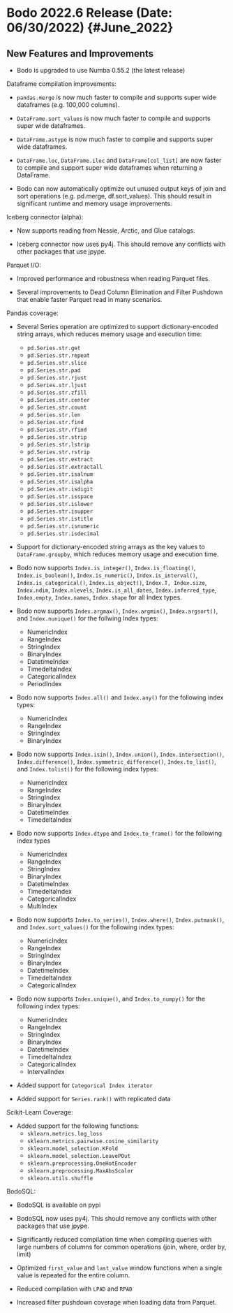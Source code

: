 # Bodo 2022.6 Release (Date: 06/30/2022) {#June_2022}

## New Features and Improvements

- Bodo is upgraded to use Numba 0.55.2 (the latest release)

Dataframe compilation improvements:

- `pandas.merge` is now much faster to compile and supports super wide dataframes (e.g. 100,000 columns).

- `DataFrame.sort_values` is now much faster to compile and supports super wide dataframes.

- `DataFrame.astype` is now much faster to compile and supports super wide dataframes.

- `DataFrame.loc`, `DataFrame.iloc` and `DataFrame[col_list]` are now faster to compile and support super wide dataframes when returning a DataFrame.

- Bodo can now automatically optimize out unused output keys of join and sort operations (e.g. pd.merge, df.sort_values). This should result in significant runtime and memory usage improvements.

Iceberg connector (alpha):

- Now supports reading from Nessie, Arctic, and Glue catalogs.

- Iceberg connector now uses py4j. This should remove any conflicts with other packages that use jpype.

Parquet I/O:

- Improved performance and robustness when reading Parquet files.

- Several improvements to Dead Column Elimination and Filter Pushdown that enable faster Parquet read in many scenarios.

Pandas coverage:

- Several Series operation are optimized to support dictionary-encoded string arrays, which reduces memory usage and execution time:

  - `pd.Series.str.get`
  - `pd.Series.str.repeat`
  - `pd.Series.str.slice`
  - `pd.Series.str.pad`
  - `pd.Series.str.rjust`
  - `pd.Series.str.ljust`
  - `pd.Series.str.zfill`
  - `pd.Series.str.center`
  - `pd.Series.str.count`
  - `pd.Series.str.len`
  - `pd.Series.str.find`
  - `pd.Series.str.rfind`
  - `pd.Series.str.strip`
  - `pd.Series.str.lstrip`
  - `pd.Series.str.rstrip`
  - `pd.Series.str.extract`
  - `pd.Series.str.extractall`
  - `pd.Series.str.isalnum`
  - `pd.Series.str.isalpha`
  - `pd.Series.str.isdigit`
  - `pd.Series.str.isspace`
  - `pd.Series.str.islower`
  - `pd.Series.str.isupper`
  - `pd.Series.str.istitle`
  - `pd.Series.str.isnumeric`
  - `pd.Series.str.isdecimal`

- Support for dictionary-encoded string arrays as the key values to `DataFrame.groupby`, which reduces memory usage and execution time.

- Bodo now supports `Index.is_integer()`, `Index.is_floating()`, `Index.is_boolean()`, `Index.is_numeric()`, `Index.is_interval()`, `Index.is_categorical()`, `Index.is_object()`, `Index.T, Index.size`, `Index.ndim`, `Index.nlevels`, `Index.is_all_dates`, `Index.inferred_type`, `Index.empty`, `Index.names`, `Index.shape` for all Index types.

- Bodo now supports `Index.argmax()`, `Index.argmin()`, `Index.argsort()`, and `Index.nunique()` for the follwing Index types:

  - NumericIndex
  - RangeIndex
  - StringIndex
  - BinaryIndex
  - DatetimeIndex
  - TimedeltaIndex
  - CategoricalIndex
  - PeriodIndex

- Bodo now supports `Index.all()` and `Index.any()` for the following index types:

  - NumericIndex
  - RangeIndex
  - StringIndex
  - BinaryIndex

- Bodo now supports `Index.isin()`, `Index.union()`, `Index.intersection()`, `Index.difference()`, `Index.symmetric_difference()`, `Index.to_list()`, and `Index.tolist()` for the following index types:

  - NumericIndex
  - RangeIndex
  - StringIndex
  - BinaryIndex
  - DatetimeIndex
  - TimedeltaIndex

- Bodo now supports `Index.dtype` and `Index.to_frame()` for the following index types

  - NumericIndex
  - RangeIndex
  - StringIndex
  - BinaryIndex
  - DatetimeIndex
  - TimedeltaIndex
  - CategoricalIndex
  - MultiIndex

- Bodo now supports `Index.to_series()`, `Index.where()`, `Index.putmask()`, and `Index.sort_values()` for the following index types:

  - NumericIndex
  - RangeIndex
  - StringIndex
  - BinaryIndex
  - DatetimeIndex
  - TimedeltaIndex
  - CategoricalIndex

- Bodo now supports `Index.unique()`, and `Index.to_numpy()` for the following index types:

  - NumericIndex
  - RangeIndex
  - StringIndex
  - BinaryIndex
  - DatetimeIndex
  - TimedeltaIndex
  - CategoricalIndex
  - IntervalIndex

- Added support for `Categorical Index iterator`

- Added support for `Series.rank()` with replicated data

Scikit-Learn Coverage:

- Added support for the following functions:
  - `sklearn.metrics.log_loss`
  - `sklearn.metrics.pairwise.cosine_similarity`
  - `sklearn.model_selection.KFold`
  - `sklearn.model_selection.LeavePOut`
  - `sklearn.preprocessing.OneHotEncoder`
  - `sklearn.preprocessing.MaxAbsScaler`
  - `sklearn.utils.shuffle`

BodoSQL:

- BodoSQL is available on pypi

- BodoSQL now uses py4j. This should remove any conflicts with other packages that use jpype.

- Significantly reduced compilation time when compiling queries with large numbers of columns for common operations (join, where, order by, limit)

- Optimized `first_value` and `last_value` window functions when a single value is repeated for the entire column.

- Reduced compilation with `LPAD` and `RPAD`

- Increased filter pushdown coverage when loading data from Parquet.

